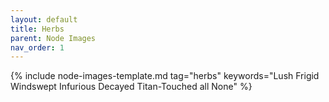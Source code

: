 ```yaml
---
layout: default
title: Herbs
parent: Node Images
nav_order: 1
---
```


{% include node-images-template.md tag="herbs" keywords="Lush Frigid Windswept Infurious Decayed Titan-Touched all None" %}
